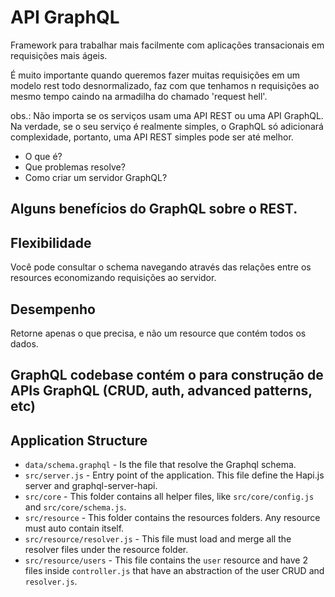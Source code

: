 # API GraphQL

Framework para trabalhar mais facilmente com aplicações transacionais em requisições mais ágeis.

É muito importante quando queremos fazer muitas requisições em um modelo rest todo desnormalizado, faz com que tenhamos n requisições ao mesmo tempo
caindo na armadilha do chamado 'request hell'.

obs.: Não importa se os serviços usam uma API REST ou uma API GraphQL. Na verdade, se o seu serviço é realmente simples, o GraphQL só adicionará complexidade, portanto, uma API REST simples pode ser até melhor.

* O que é?
* Que problemas resolve?
* Como criar um servidor GraphQL?

## Alguns benefícios do GraphQL sobre o REST.

## Flexibilidade

Você pode consultar o schema navegando através das relações entre os resources economizando requisições ao servidor.

## Desempenho

Retorne apenas o que precisa, e não um resource que contém todos os dados.

## GraphQL codebase contém o para construção de APIs GraphQL (CRUD, auth, advanced patterns, etc) 

## Application Structure

* `data/schema.graphql` - Is the file that resolve the Graphql schema.
* `src/server.js` - Entry point of the application. This file define the Hapi.js server and graphql-server-hapi. 
* `src/core` - This folder contains all helper files, like `src/core/config.js` and `src/core/schema.js`.
* `src/resource` - This folder contains the resources folders. Any resource must auto contain itself.
* `src/resource/resolver.js` - This file must load and merge all the resolver files under the resource folder.
* `src/resource/users` - This file contains the `user` resource and have 2 files inside `controller.js` that have an abstraction of the user CRUD and `resolver.js`. 

